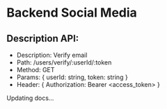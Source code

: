 # Backend Social Media

## Description API:

 * Description: Verify email
 * Path: /users/verify/:userId/:token
 * Method: GET
 * Params: { userId: string, token: string }
 * Header: { Authorization: Bearer <access_token> }
   

Updating docs...
